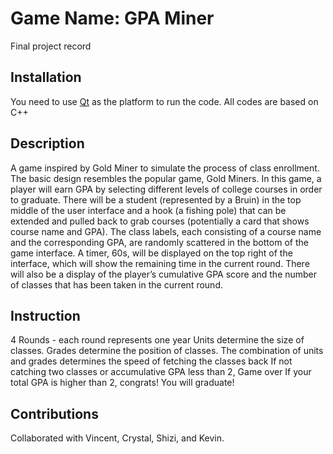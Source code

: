 # Game Name: GPA Miner
Final project record

## Installation
You need to use [Qt](https://www.qt.io/download-open-source?hsCtaTracking=9f6a2170-a938-42df-a8e2-a9f0b1d6cdce%7C6cb0de4f-9bb5-4778-ab02-bfb62735f3e5) as the platform to run the code.
All codes are based on C++

## Description
A game inspired by Gold Miner to simulate the process of class enrollment.
The basic design resembles the popular game, Gold Miners. 
In this game, a player will earn GPA by selecting different levels of college courses in order to graduate. There will be a student (represented by a Bruin) in the top middle of the user interface and a hook (a fishing pole) that can be extended and pulled back to grab courses (potentially a card that shows course name and GPA). The class labels, each consisting of a course name and the corresponding GPA, are randomly scattered in the bottom of the game interface. A timer, 60s, will be displayed on the top right of the interface, which will show the remaining time in the current round. There will also be a display of the player’s cumulative GPA score and the number of classes that has been taken in the current round.

## Instruction
4 Rounds - each round represents one year 
Units determine the size of classes. Grades determine the position of classes. 
The combination of units and grades determines the speed of fetching the classes back 
If not catching two classes or accumulative GPA less than 2, Game over 
If your total GPA is higher than 2, congrats! You will graduate!


## Contributions
Collaborated with Vincent, Crystal, Shizi, and Kevin.
